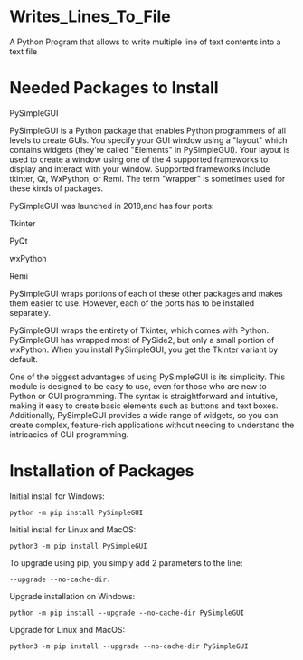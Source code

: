 # Writes_Lines_To_File
A Python Program that allows to write multiple line of text contents into a text file

# Needed Packages to Install
PySimpleGUI

PySimpleGUI is a Python package that enables Python programmers of all levels to create GUIs. You specify your GUI window using a "layout" which contains widgets (they're called "Elements" in PySimpleGUI). Your layout is used to create a window using one of the 4 supported frameworks to display and interact with your window. Supported frameworks include tkinter, Qt, WxPython, or Remi. The term "wrapper" is sometimes used for these kinds of packages.

PySimpleGUI was launched in 2018,and has four ports:

Tkinter

PyQt

wxPython

Remi

PySimpleGUI wraps portions of each of these other packages and makes them easier to use. However, each of the ports has to be installed separately.

PySimpleGUI wraps the entirety of Tkinter, which comes with Python. PySimpleGUI has wrapped most of PySide2, but only a small portion of wxPython. When you install PySimpleGUI, you get the Tkinter variant by default. 

One of the biggest advantages of using PySimpleGUI is its simplicity. This module is designed to be easy to use, even for those who are new to Python or GUI programming. The syntax is straightforward and intuitive, making it easy to create basic elements such as buttons and text boxes. Additionally, PySimpleGUI provides a wide range of widgets, so you can create complex, feature-rich applications without needing to understand the intricacies of GUI programming.

# Installation of Packages
Initial install for Windows:

```
python -m pip install PySimpleGUI
```

Initial install for Linux and MacOS:

```
python3 -m pip install PySimpleGUI
```

To upgrade using pip, you simply add 2 parameters to the line:
```
--upgrade --no-cache-dir.
```

Upgrade installation on Windows:

```
python -m pip install --upgrade --no-cache-dir PySimpleGUI
```

Upgrade for Linux and MacOS:

```
python3 -m pip install --upgrade --no-cache-dir PySimpleGUI
```
